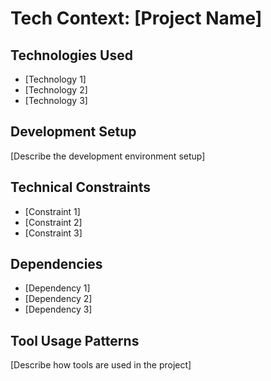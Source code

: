 # Tech Context: [Project Name]

## Technologies Used
- [Technology 1]
- [Technology 2]
- [Technology 3]

## Development Setup
[Describe the development environment setup]

## Technical Constraints
- [Constraint 1]
- [Constraint 2]
- [Constraint 3]

## Dependencies
- [Dependency 1]
- [Dependency 2]
- [Dependency 3]

## Tool Usage Patterns
[Describe how tools are used in the project] 
